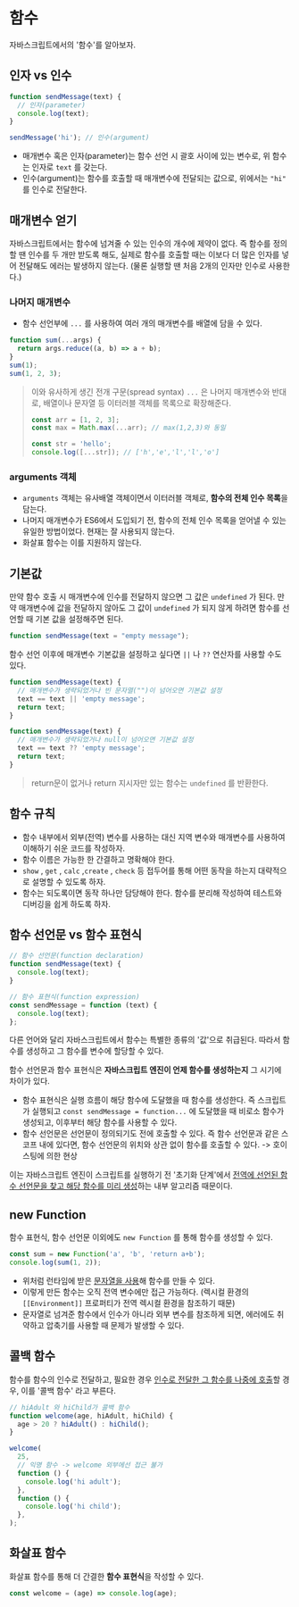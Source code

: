 # 함수

자바스크립트에서의 '함수'를 알아보자.

## 인자 vs 인수

```js
function sendMessage(text) {
  // 인자(parameter)
  console.log(text);
}

sendMessage('hi'); // 인수(argument)
```

- 매개변수 혹은 인자(parameter)는 함수 선언 시 괄호 사이에 있는 변수로, 위 함수는 인자로 `text` 를 갖는다.
- 인수(argument)는 함수를 호출할 때 매개변수에 전달되는 값으로, 위에서는 `"hi"` 를 인수로 전달한다.

## 매개변수 얻기

자바스크립트에서는 함수에 넘겨줄 수 있는 인수의 개수에 제약이 없다. 즉 함수를 정의할 땐 인수를 두 개만 받도록 해도, 실제로 함수를 호출할 때는 이보다 더 많은 인자를 넣어 전달해도 에러는 발생하지 않는다. (물론 실행할 땐 처음 2개의 인자만 인수로 사용한다.)

### 나머지 매개변수

- 함수 선언부에 `...` 를 사용하여 여러 개의 매개변수를 배열에 담을 수 있다.

```js
function sum(...args) {
  return args.reduce((a, b) => a + b);
}
sum(1);
sum(1, 2, 3);
```

> 이와 유사하게 생긴 전개 구문(spread syntax) `...` 은 나머지 매개변수와 반대로, 배열이나 문자열 등 이터러블 객체를 목록으로 확장해준다.
>
> ```js
> const arr = [1, 2, 3];
> const max = Math.max(...arr); // max(1,2,3)와 동일
>
> const str = 'hello';
> console.log([...str]); // ['h','e','l','l','o']
> ```

### arguments 객체

- `arguments` 객체는 유사배열 객체이면서 이터러블 객체로, **함수의 전체 인수 목록**을 담는다.
- 나머지 매개변수가 ES6에서 도입되기 전, 함수의 전체 인수 목록을 얻어낼 수 있는 유일한 방법이었다. 현재는 잘 사용되지 않는다.
- 화살표 함수는 이를 지원하지 않는다.

## 기본값

만약 함수 호출 시 매개변수에 인수를 전달하지 않으면 그 값은 `undefined` 가 된다. 만약 매개변수에 값을 전달하지 않아도 그 값이 `undefined` 가 되지 않게 하려면 함수를 선언할 때 기본 값을 설정해주면 된다.

```js
function sendMessage(text = "empty message");
```

함수 선언 이후에 매개변수 기본값을 설정하고 싶다면 `||` 나 `??` 연산자를 사용할 수도 있다.

```js
function sendMessage(text) {
  // 매개변수가 생략되었거나 빈 문자열("")이 넘어오면 기본값 설정
  text == text || 'empty message';
  return text;
}

function sendMessage(text) {
  // 매개변수가 생략되었거나 null이 넘어오면 기본값 설정
  text == text ?? 'empty message';
  return text;
}
```

> return문이 없거나 return 지시자만 있는 함수는 `undefined` 를 반환한다.

## 함수 규칙

- 함수 내부에서 외부(전역) 변수를 사용하는 대신 지역 변수와 매개변수를 사용하여 이해하기 쉬운 코드를 작성하자.
- 함수 이름은 가능한 한 간결하고 명확해야 한다.
- `show` , `get` , `calc` ,`create` , `check` 등 접두어를 통해 어떤 동작을 하는지 대략적으로 설명할 수 있도록 하자.
- 함수는 되도록이면 동작 하나만 담당해야 한다. 함수를 분리해 작성하여 테스트와 디버깅을 쉽게 하도록 하자.

## 함수 선언문 vs 함수 표현식

```js
// 함수 선언문(function declaration)
function sendMessage(text) {
  console.log(text);
}

// 함수 표현식(function expression)
const sendMessage = function (text) {
  console.log(text);
};
```

다른 언어와 달리 자바스크립트에서 함수는 특별한 종류의 '값'으로 취급된다. 따라서 함수를 생성하고 그 함수를 변수에 할당할 수 있다.

함수 선언문과 함수 표현식은 **자바스크립트 엔진이 언제 함수를 생성하는지** 그 시기에 차이가 있다.

- 함수 표현식은 실행 흐름이 해당 함수에 도달했을 때 함수를 생성한다. 즉 스크립트가 실행되고 `const sendMessage = function...` 에 도달했을 때 비로소 함수가 생성되고, 이후부터 해당 함수를 사용할 수 있다.
- 함수 선언문은 선언문이 정의되기도 전에 호출할 수 있다. 즉 함수 선언문과 같은 스코프 내에 있다면, 함수 선언문의 위치와 상관 없이 함수를 호출할 수 있다. -> 호이스팅에 의한 현상

이는 자바스크립트 엔진이 스크립트를 실행하기 전 '초기화 단계'에서 <u>전역에 선언된 함수 선언문을 찾고 해당 함수를 미리 생성</u>하는 내부 알고리즘 때문이다.

## new Function

함수 표현식, 함수 선언문 이외에도 `new Function` 를 통해 함수를 생성할 수 있다.

```js
const sum = new Function('a', 'b', 'return a+b');
console.log(sum(1, 2));
```

- 위처럼 런타임에 받은 <u>문자열을 사용</u>해 함수를 만들 수 있다.
- 이렇게 만든 함수는 오직 전역 변수에만 접근 가능하다. (렉시컬 환경의 `[[Environment]]` 프로퍼티가 전역 렉시컬 환경을 참조하기 때문)
- 문자열로 넘겨준 함수에서 인수가 아니라 외부 변수를 참조하게 되면, 에러에도 취약하고 압축기를 사용할 때 문제가 발생할 수 있다.

## 콜백 함수

함수를 함수의 인수로 전달하고, 필요한 경우 <u>인수로 전달한 그 함수를 나중에 호출</u>할 경우, 이를 '콜백 함수' 라고 부른다.

```js
// hiAdult 와 hiChild가 콜백 함수
function welcome(age, hiAdult, hiChild) {
  age > 20 ? hiAdult() : hiChild();
}

welcome(
  25,
  // 익명 함수 -> welcome 외부에선 접근 불가
  function () {
    console.log('hi adult');
  },
  function () {
    console.log('hi child');
  },
);
```

## 화살표 함수

화살표 함수를 통해 더 간결한 **함수 표현식**을 작성할 수 있다.

```js
const welcome = (age) => console.log(age);
```
